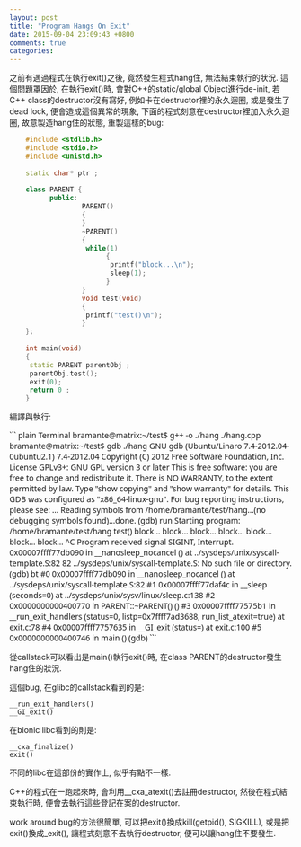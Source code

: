 ```yaml
---
layout: post
title: "Program Hangs On Exit"
date: 2015-09-04 23:09:43 +0800
comments: true
categories: 
---
```


之前有遇過程式在執行exit()之後, 竟然發生程式hang住, 無法結束執行的狀況. 
這個問題罩因於, 在執行exit()時, 會對C++的static/global Object進行de-init, 
若C++ class的destructor沒有寫好, 例如卡在destructor裡的永久迴圈, 或是發生了dead lock,
便會造成這個異常的現象, 下面的程式刻意在destructor裡加入永久迴圈, 
故意製造hang住的狀態, 重製這樣的bug:

``` cpp hang.cpp
	#include <stdlib.h>
	#include <stdio.h>
	#include <unistd.h>
	
	static char* ptr ;
	
	class PARENT {
	      public:
	              PARENT()
	              {
	              }
	              ~PARENT()
	              {
	               while(1)
	                    {
	                     printf("block...\n");
	                     sleep(1);
	                    }
	              }
	              void test(void)
	              {
	               printf("test()\n");
	              }
	};
	
	int main(void)
	{
	 static PARENT parentObj ;
	 parentObj.test();
	 exit(0);
	 return 0 ;
	}
```

編譯與執行:

<font face="sans">
``` plain Terminal
	bramante@matrix:~/test$ g++ -o ./hang ./hang.cpp
	bramante@matrix:~/test$ gdb ./hang
	GNU gdb (Ubuntu/Linaro 7.4-2012.04-0ubuntu2.1) 7.4-2012.04
	Copyright (C) 2012 Free Software Foundation, Inc.
	License GPLv3+: GNU GPL version 3 or later <http://gnu.org/licenses/gpl.html>
	This is free software: you are free to change and redistribute it.
	There is NO WARRANTY, to the extent permitted by law.  Type "show copying"
	and "show warranty" for details.
	This GDB was configured as "x86_64-linux-gnu".
	For bug reporting instructions, please see:
	<http://bugs.launchpad.net/gdb-linaro/>...
	Reading symbols from /home/bramante/test/hang...(no debugging symbols found)...done.
	(gdb) run
	Starting program: /home/bramante/test/hang
	test()
	block...
	block...
	block...
	block...
	block...
	block...
	block...
	^C
	Program received signal SIGINT, Interrupt.
	0x00007ffff77db090 in __nanosleep_nocancel () at ../sysdeps/unix/syscall-template.S:82
	82      ../sysdeps/unix/syscall-template.S: No such file or directory.
	(gdb) bt
	#0  0x00007ffff77db090 in __nanosleep_nocancel () at ../sysdeps/unix/syscall-template.S:82
	#1  0x00007ffff77daf4c in __sleep (seconds=0) at ../sysdeps/unix/sysv/linux/sleep.c:138
	#2  0x0000000000400770 in PARENT::~PARENT() ()
	#3  0x00007ffff77575b1 in __run_exit_handlers (status=0, listp=0x7ffff7ad3688, run_list_atexit=true) at exit.c:78
	#4  0x00007ffff7757635 in __GI_exit (status=<optimized out>) at exit.c:100
	#5  0x0000000000400746 in main ()
	(gdb)
```
</font>

從callstack可以看出是main()執行exit()時,
在class PARENT的destructor發生hang住的狀況.

這個bug, 在glibc的callstack看到的是:

	__run_exit_handlers()
	__GI_exit()
	
在bionic libc看到的則是:

	__cxa_finalize()
	exit()

不同的libc在這部份的實作上, 似乎有點不一樣.

C++的程式在一跑起來時, 會利用__cxa_atexit()去註冊destructor, 
然後在程式結束執行時, 便會去執行這些登記在案的destructor.

work around bug的方法很簡單,
可以把exit()換成kill(getpid(), SIGKILL),
或是把exit()換成_exit(), 讓程式刻意不去執行destructor, 
便可以讓hang住不要發生.
